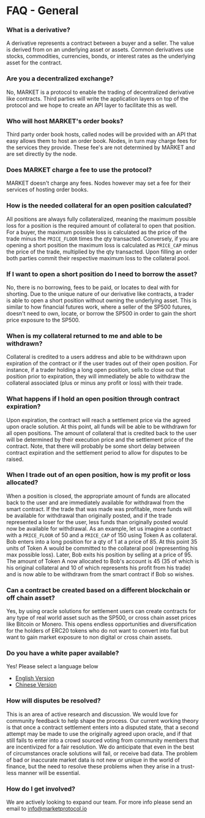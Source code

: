 # FAQ - General

### What is a derivative?
A derivative represents a contract between a buyer and a seller. The value is derived from on an underlying asset or assets. Common derivatives use stocks, commodities, currencies, bonds, or interest rates as the underlying asset for the contract.
### Are you a decentralized exchange?
No, MARKET is a protocol to enable the trading of decentralized derivative like contracts.  Third parties will write the application layers on top of the protocol and we hope to create an API layer to facilitate this as well. 
### Who will host MARKET's order books?
Third party order book hosts, called nodes will be provided with an API that easy allows them to host an order book.  Nodes, in turn may charge fees for the services they provide.  These fee's are not determined by MARKET and are set directly by the node.
### Does MARKET charge a fee to use the protocol?
MARKET doesn't charge any fees.  Nodes however may set a fee for their services of hosting order books.
### How is the needed collateral for an open position calculated?
All positions are always fully collateralized, meaning the maximum possible loss for a position is the required amount of collateral to open that position. For a buyer, the maximum possible loss is calculated as the price of the trade minus the `PRICE_FLOOR` times the qty transacted.  Conversely, if you are opening a short position the maximum loss is calculated as `PRICE_CAP` minus the price of the trade, multiplied by the qty transacted.  Upon filling an order both parties commit their respective maximum loss to the collateral pool.
### If I want to open a short position do I need to borrow the asset?
No, there is no borrowing, fees to be paid, or locates to deal with for shorting.  Due to the unique nature of our derivative like contracts, a trader is able to open a short position without owning the underlying asset.  This is similar to how financial futures work, where a seller of the SP500 futures, doesn't need to own, locate, or borrow the SP500 in order to gain the short price exposure to the SP500.
### When is my collateral returned to me and able to be withdrawn?
Collateral is credited to a users address and able to be withdrawn upon expiration of the contract or if the user trades out of their open position.  For instance, if a trader holding a long open position, sells to close out that position prior to expiration, they will immediately be able to withdraw the collateral associated (plus or minus any profit or loss) with their trade.
### What happens if I hold an open position through contract expiration?
Upon expiration, the contract will reach a settlement price via the agreed upon oracle solution.  At this point, all funds will be able to be withdrawn for all open positions.  The amount of collateral that is credited back to the user will be determined by their execution price and the settlement price of the contract.  Note, that there will probably be some short delay between contract expiration and the settlement period to allow for disputes to be raised.
### When I trade out of an open position, how is my profit or loss allocated?
When a position is closed, the appropriate amount of funds are allocated back to the user and are immediately available for withdrawal from the smart contract.  If the trade that was made was profitable, more funds will be available for withdrawal than originally posted, and if the trade represented a loser for the user, less funds than originally posted would now be available for withdrawal.  As an example, let us imagine a contract with a `PRICE_FLOOR` of 50 and a `PRICE_CAP` of 150 using Token A as collateral.  Bob enters into a long position for a qty of 1 at a price of 85.  At this point 35 units of Token A would be committed to the collateral pool (representing his max possible loss).  Later, Bob exits his position by selling at a price of 95.  The amount of Token A now allocated to Bob's account is 45 (35 of which is his original collateral and 10 of which represents his profit from his trade) and is now able to be withdrawn from the smart contract if Bob so wishes. 
### Can a contract be created based on a different blockchain or off chain asset?
Yes, by using oracle solutions for settlement users can create contracts for any type of real world asset such as the SP500, or cross chain asset prices like Bitcoin or Monero. This opens endless opportunities and diversification for the holders of ERC20 tokens who do not want to convert into fiat but want to gain market exposure to non digital or cross chain assets.  
### Do you have a white paper available?
 Yes! Please select a language below
 
* [English Version](https://www.marketprotocol.io/assets/MARKET_Protocol-Whitepaper.pdf)
* [Chinese Version](https://www.marketprotocol.io/assets/MARKET_Protocol-Whitepaper-Chinese.pdf)  
 
### How will disputes be resolved?
 This is an area of active research and discussion.  We would love for community feedback to help shape the process.  Our current working theory is that once a contract settlement enters into a disputed state, that a second attempt may be made to use the originally agreed upon oracle, and if that still fails to enter into a crowd sourced voting from community members that are incentivized for a fair resolution.  We do anticipate that even in the best of circumstances oracle solutions will fail, or receive bad data.  The problem of bad or inaccurate market data is not new or unique in the world of finance, but the need to resolve these problems when they arise in a trust-less manner will be essential. 
### How do I get involved?
We are actively looking to expand our team. For more info please send an email to info@marketprotocol.io
